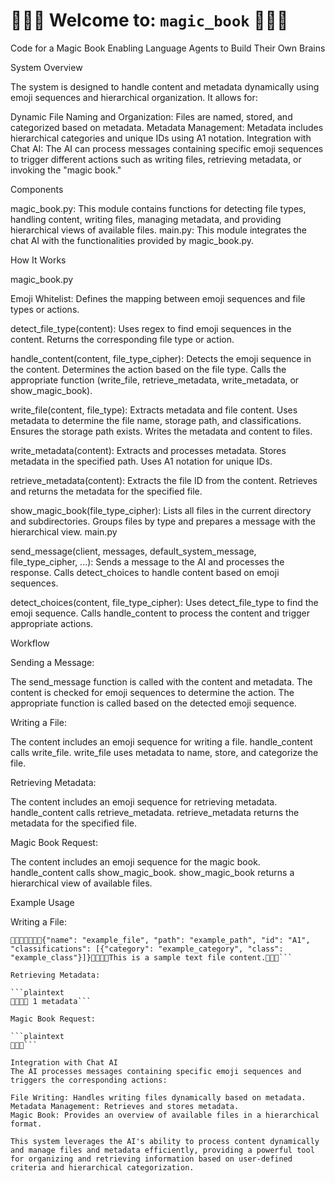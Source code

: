 # 🔮‍🔮‍🔮 Welcome to: `magic_book` 🔮‍🔮‍🔮
Code for a Magic Book Enabling Language Agents to Build Their Own Brains


System Overview

The system is designed to handle content and metadata dynamically using emoji sequences and hierarchical organization. It allows for:

Dynamic File Naming and Organization: Files are named, stored, and categorized based on metadata.
Metadata Management: Metadata includes hierarchical categories and unique IDs using A1 notation.
Integration with Chat AI: The AI can process messages containing specific emoji sequences to trigger different actions such as writing files, retrieving metadata, or invoking the "magic book."

Components

magic_book.py: This module contains functions for detecting file types, handling content, writing files, managing metadata, and providing hierarchical views of available files.
main.py: This module integrates the chat AI with the functionalities provided by magic_book.py.

How It Works

magic_book.py

Emoji Whitelist: Defines the mapping between emoji sequences and file types or actions.

detect_file_type(content):
Uses regex to find emoji sequences in the content.
Returns the corresponding file type or action.

handle_content(content, file_type_cipher):
Detects the emoji sequence in the content.
Determines the action based on the file type.
Calls the appropriate function (write_file, retrieve_metadata, write_metadata, or show_magic_book).

write_file(content, file_type):
Extracts metadata and file content.
Uses metadata to determine the file name, storage path, and classifications.
Ensures the storage path exists.
Writes the metadata and content to files.

write_metadata(content):
Extracts and processes metadata.
Stores metadata in the specified path.
Uses A1 notation for unique IDs.

retrieve_metadata(content):
Extracts the file ID from the content.
Retrieves and returns the metadata for the specified file.

show_magic_book(file_type_cipher):
Lists all files in the current directory and subdirectories.
Groups files by type and prepares a message with the hierarchical view.
main.py

send_message(client, messages, default_system_message, file_type_cipher, ...):
Sends a message to the AI and processes the response.
Calls detect_choices to handle content based on emoji sequences.

detect_choices(content, file_type_cipher):
Uses detect_file_type to find the emoji sequence.
Calls handle_content to process the content and trigger appropriate actions.

Workflow

Sending a Message:

The send_message function is called with the content and metadata.
The content is checked for emoji sequences to determine the action.
The appropriate function is called based on the detected emoji sequence.

Writing a File:

The content includes an emoji sequence for writing a file.
handle_content calls write_file.
write_file uses metadata to name, store, and categorize the file.

Retrieving Metadata:

The content includes an emoji sequence for retrieving metadata.
handle_content calls retrieve_metadata.
retrieve_metadata returns the metadata for the specified file.

Magic Book Request:

The content includes an emoji sequence for the magic book.
handle_content calls show_magic_book.
show_magic_book returns a hierarchical view of available files.

Example Usage

Writing a File:

```plaintext
📝‍🔒‍💾📝‍🔒‍🔍‍💾{"name": "example_file", "path": "example_path", "id": "A1", "classifications": [{"category": "example_category", "class": "example_class"}]}📝‍🔒‍🔍‍💾This is a sample text file content.📝‍🔒‍💾```

Retrieving Metadata:

```plaintext
📝‍🔒‍🔍‍🔍 1 metadata```

Magic Book Request:

```plaintext
🔮‍🔮‍🔮```

Integration with Chat AI
The AI processes messages containing specific emoji sequences and triggers the corresponding actions:

File Writing: Handles writing files dynamically based on metadata.
Metadata Management: Retrieves and stores metadata.
Magic Book: Provides an overview of available files in a hierarchical format.

This system leverages the AI's ability to process content dynamically and manage files and metadata efficiently, providing a powerful tool for organizing and retrieving information based on user-defined criteria and hierarchical categorization.
